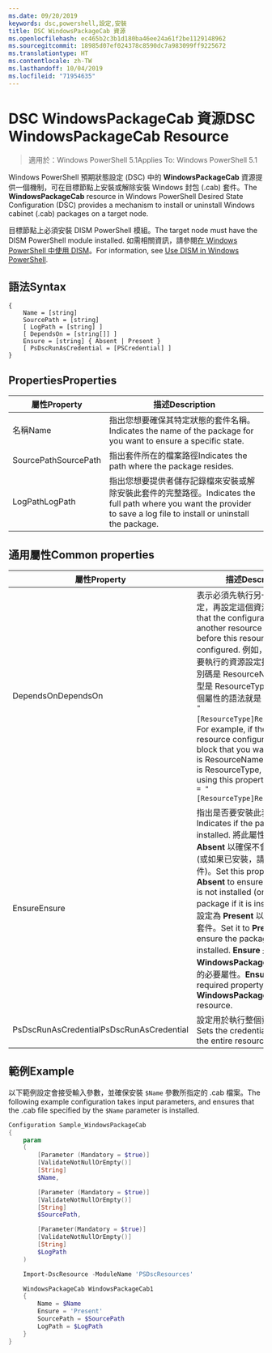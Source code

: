 ```yaml
---
ms.date: 09/20/2019
keywords: dsc,powershell,設定,安裝
title: DSC WindowsPackageCab 資源
ms.openlocfilehash: ec465b2c3b1d180ba46ee24a61f2be1129148962
ms.sourcegitcommit: 18985d07ef024378c8590dc7a983099ff9225672
ms.translationtype: HT
ms.contentlocale: zh-TW
ms.lasthandoff: 10/04/2019
ms.locfileid: "71954635"
---
```

# <a name="dsc-windowspackagecab-resource"></a><span data-ttu-id="17f72-103">DSC WindowsPackageCab 資源</span><span class="sxs-lookup"><span data-stu-id="17f72-103">DSC WindowsPackageCab Resource</span></span>

> <span data-ttu-id="17f72-104">適用於：Windows PowerShell 5.1</span><span class="sxs-lookup"><span data-stu-id="17f72-104">Applies To: Windows PowerShell 5.1</span></span>

<span data-ttu-id="17f72-105">Windows PowerShell 預期狀態設定 (DSC) 中的 **WindowsPackageCab** 資源提供一個機制，可在目標節點上安裝或解除安裝 Windows 封包 (.cab) 套件。</span><span class="sxs-lookup"><span data-stu-id="17f72-105">The **WindowsPackageCab** resource in Windows PowerShell Desired State Configuration (DSC) provides a mechanism to install or uninstall Windows cabinet (.cab) packages on a target node.</span></span>

<span data-ttu-id="17f72-106">目標節點上必須安裝 DISM PowerShell 模組。</span><span class="sxs-lookup"><span data-stu-id="17f72-106">The target node must have the DISM PowerShell module installed.</span></span> <span data-ttu-id="17f72-107">如需相關資訊，請參閱[在 Windows PowerShell 中使用 DISM](/windows-hardware/manufacture/desktop/use-dism-in-windows-powershell-s14)。</span><span class="sxs-lookup"><span data-stu-id="17f72-107">For information, see [Use DISM in Windows PowerShell](/windows-hardware/manufacture/desktop/use-dism-in-windows-powershell-s14).</span></span>

## <a name="syntax"></a><span data-ttu-id="17f72-108">語法</span><span class="sxs-lookup"><span data-stu-id="17f72-108">Syntax</span></span>

```Syntax
{
    Name = [string]
    SourcePath = [string]
    [ LogPath = [string] ]
    [ DependsOn = [string[]] ]
    Ensure = [string] { Absent | Present }
    [ PsDscRunAsCredential = [PSCredential] ]
}
```

## <a name="properties"></a><span data-ttu-id="17f72-109">Properties</span><span class="sxs-lookup"><span data-stu-id="17f72-109">Properties</span></span>

|<span data-ttu-id="17f72-110">屬性</span><span class="sxs-lookup"><span data-stu-id="17f72-110">Property</span></span> |<span data-ttu-id="17f72-111">描述</span><span class="sxs-lookup"><span data-stu-id="17f72-111">Description</span></span> |
|---|---|
|<span data-ttu-id="17f72-112">名稱</span><span class="sxs-lookup"><span data-stu-id="17f72-112">Name</span></span> |<span data-ttu-id="17f72-113">指出您想要確保其特定狀態的套件名稱。</span><span class="sxs-lookup"><span data-stu-id="17f72-113">Indicates the name of the package for you want to ensure a specific state.</span></span> |
|<span data-ttu-id="17f72-114">SourcePath</span><span class="sxs-lookup"><span data-stu-id="17f72-114">SourcePath</span></span> |<span data-ttu-id="17f72-115">指出套件所在的檔案路徑</span><span class="sxs-lookup"><span data-stu-id="17f72-115">Indicates the path where the package resides.</span></span> |
|<span data-ttu-id="17f72-116">LogPath</span><span class="sxs-lookup"><span data-stu-id="17f72-116">LogPath</span></span> |<span data-ttu-id="17f72-117">指出您想要提供者儲存記錄檔來安裝或解除安裝此套件的完整路徑。</span><span class="sxs-lookup"><span data-stu-id="17f72-117">Indicates the full path where you want the provider to save a log file to install or uninstall the package.</span></span> |

## <a name="common-properties"></a><span data-ttu-id="17f72-118">通用屬性</span><span class="sxs-lookup"><span data-stu-id="17f72-118">Common properties</span></span>

|<span data-ttu-id="17f72-119">屬性</span><span class="sxs-lookup"><span data-stu-id="17f72-119">Property</span></span> |<span data-ttu-id="17f72-120">描述</span><span class="sxs-lookup"><span data-stu-id="17f72-120">Description</span></span> |
|---|---|
|<span data-ttu-id="17f72-121">DependsOn</span><span class="sxs-lookup"><span data-stu-id="17f72-121">DependsOn</span></span> |<span data-ttu-id="17f72-122">表示必須先執行另一個資源的設定，再設定這個資源。</span><span class="sxs-lookup"><span data-stu-id="17f72-122">Indicates that the configuration of another resource must run before this resource is configured.</span></span> <span data-ttu-id="17f72-123">例如，如果第一個想要執行的資源設定指令碼區塊識別碼是 ResourceName，而其類型是 ResourceType，則使用這個屬性的語法就是 `DependsOn = "[ResourceType]ResourceName"`。</span><span class="sxs-lookup"><span data-stu-id="17f72-123">For example, if the ID of the resource configuration script block that you want to run first is ResourceName and its type is ResourceType, the syntax for using this property is `DependsOn = "[ResourceType]ResourceName"`.</span></span> |
|<span data-ttu-id="17f72-124">Ensure</span><span class="sxs-lookup"><span data-stu-id="17f72-124">Ensure</span></span> |<span data-ttu-id="17f72-125">指出是否要安裝此套件。</span><span class="sxs-lookup"><span data-stu-id="17f72-125">Indicates if the package is installed.</span></span> <span data-ttu-id="17f72-126">將此屬性設定為 **Absent** 以確保不會安裝此套件 (或如果已安裝，請解除安裝此套件)。</span><span class="sxs-lookup"><span data-stu-id="17f72-126">Set this property to **Absent** to ensure the package is not installed (or uninstall the package if it is installed).</span></span> <span data-ttu-id="17f72-127">將其設定為 **Present** 以確保已安裝此套件。</span><span class="sxs-lookup"><span data-stu-id="17f72-127">Set it to **Present** to ensure the package is installed.</span></span> <span data-ttu-id="17f72-128">**Ensure** 是 **WindowsPackageCab** 資源上的必要屬性。</span><span class="sxs-lookup"><span data-stu-id="17f72-128">**Ensure** is a required property on the **WindowsPackageCab** resource.</span></span> |
|<span data-ttu-id="17f72-129">PsDscRunAsCredential</span><span class="sxs-lookup"><span data-stu-id="17f72-129">PsDscRunAsCredential</span></span> |<span data-ttu-id="17f72-130">設定用於執行整個資源的認證。</span><span class="sxs-lookup"><span data-stu-id="17f72-130">Sets the credential for running the entire resource as.</span></span> |

## <a name="example"></a><span data-ttu-id="17f72-131">範例</span><span class="sxs-lookup"><span data-stu-id="17f72-131">Example</span></span>

<span data-ttu-id="17f72-132">以下範例設定會接受輸入參數，並確保安裝 `$Name` 參數所指定的 .cab 檔案。</span><span class="sxs-lookup"><span data-stu-id="17f72-132">The following example configuration takes input parameters, and ensures that the .cab file specified by the `$Name` parameter is installed.</span></span>

```powershell
Configuration Sample_WindowsPackageCab
{
    param
    (
        [Parameter (Mandatory = $true)]
        [ValidateNotNullOrEmpty()]
        [String]
        $Name,

        [Parameter (Mandatory = $true)]
        [ValidateNotNullOrEmpty()]
        [String]
        $SourcePath,

        [Parameter(Mandatory = $true)]
        [ValidateNotNullOrEmpty()]
        [String]
        $LogPath
    )

    Import-DscResource -ModuleName 'PSDscResources'

    WindowsPackageCab WindowsPackageCab1
    {
        Name = $Name
        Ensure = 'Present'
        SourcePath = $SourcePath
        LogPath = $LogPath
    }
}
```